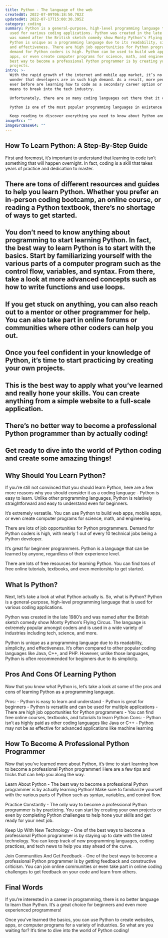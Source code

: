 ```yaml
---
title: Python - The language of the web
createdAt: 2022-07-09T06:18:50.782Z
updatedAt: 2022-07-17T15:00:30.395Z
category: coding
summary: Python is a general-purpose, high-level programming language that is
  used for various coding applications. Python was created in the late 1980s and
  was named after the British sketch comedy show Monty Python’s Flying Circus.
  Python is unique as a programming language due to its readability, simplicity,
  and effectiveness. There are high job opportunities for Python programmers and
  demand for Python coders is high. Python can be used to build web apps, mobile
  apps, or even create computer programs for science, math, and engineering. The
  best way to become a professional Python programmer is by creating your own
  projects.
intro: >-
  With the rapid growth of the internet and mobile app market, it’s no
  wonder that developers are in such high demand. As a result, more people than
  ever before are learning how to code as a secondary career option or as a
  means to break into the tech industry.

  Unfortunately, there are so many coding languages out there that it can be difficult to know where to start. Luckily, we’re here to help!

  Python is one of the most popular programming languages in existence today with an abundance of demand for qualified programmers. And as one of the most commonly used programming languages for statistical analysis and data science, Python is also extremely useful for web developers looking to branch out from other coding languages like JavaScript or Java. 

  Keep reading to discover everything you need to know about Python and why you should learn it!
imageSrc: ""
imageSrcBase64: ""
---
```


## How To Learn Python: A Step-By-Step Guide

First and foremost, it’s important to understand that learning to code isn’t something that will happen overnight. In fact, coding is a skill that takes years of practice and dedication to master.
## There are tons of different resources and guides to help you learn Python. Whether you prefer an in-person coding bootcamp, an online course, or reading a Python textbook, there’s no shortage of ways to get started.

## You don’t need to know anything about programming to start learning Python. In fact, the best way to learn Python is to start with the basics. Start by familiarizing yourself with the various parts of a computer program such as the control flow, variables, and syntax. From there, take a look at more advanced concepts such as how to write functions and use loops.

## If you get stuck on anything, you can also reach out to a mentor or other programmer for help. You can also take part in online forums or communities where other coders can help you out.

## Once you feel confident in your knowledge of Python, it’s time to start practicing by creating your own projects.

## This is the best way to apply what you’ve learned and really hone your skills. You can create anything from a simple website to a full-scale application.

## There’s no better way to become a professional Python programmer than by actually coding!

## Get ready to dive into the world of Python coding and create some amazing things!

## Why Should You Learn Python?

If you’re still not convinced that you should learn Python, here are a few more reasons why you should consider it as a coding language - Python is easy to learn. Unlike other programming languages, Python is relatively straightforward and easy to understand even for beginners.

It’s extremely versatile. You can use Python to build web apps, mobile apps, or even create computer programs for science, math, and engineering.

There are lots of job opportunities for Python programmers. Demand for Python coders is high, with nearly 1 out of every 10 technical jobs being a Python developer.

It’s great for beginner programmers. Python is a language that can be learned by anyone, regardless of their experience level.

There are lots of free resources for learning Python. You can find tons of free online tutorials, textbooks, and even mentorship to get started.

## What Is Python?

Next, let’s take a look at what Python actually is. So, what is Python? Python is a general-purpose, high-level programming language that is used for various coding applications.

Python was created in the late 1980’s and was named after the British sketch comedy show Monty Python’s Flying Circus. The language is extremely popular amongst coders and is used in a wide variety of industries including tech, science, and more.

Python is unique as a programming language due to its readability, simplicity, and effectiveness. It’s often compared to other popular coding languages like Java, C++, and PHP. However, unlike those languages, Python is often recommended for beginners due to its simplicity.

## Pros And Cons Of Learning Python

Now that you know what Python is, let’s take a look at some of the pros and cons of learning Python as a programming language.

Pros: - Python is easy to learn and understand - Python is great for beginners - Python is versatile and can be used for multiple applications - There are high job opportunities for Python programmers - You can find free online courses, textbooks, and tutorials to learn Python Cons: - Python isn’t as highly paid as other coding languages like Java or C++ - Python may not be as effective for advanced applications like machine learning

## How To Become A Professional Python Programmer

Now that you’ve learned more about Python, it’s time to start learning how to become a professional Python programmer! Here are a few tips and tricks that can help you along the way.

Learn About Python - The best way to become a professional Python programmer is by actually learning Python! Make sure to familiarize yourself with the various parts of Python such as syntax, variables, and control flow.

Practice Constantly - The only way to become a professional Python programmer is by practicing. You can start by creating your own projects or even by completing Python challenges to help hone your skills and get ready for your next job.

Keep Up With New Technology - One of the best ways to become a professional Python programmer is by staying up to date with the latest technology. You can keep track of new programming languages, coding practices, and tech news to help you stay ahead of the curve.

Join Communities And Get Feedback - One of the best ways to become a professional Python programmer is by getting feedback and constructive criticism. You can join online communities or even take part in online coding challenges to get feedback on your code and learn from others.

## Final Words

If you’re interested in a career in programming, there is no better language to learn than Python. It’s a great choice for beginners and even more experienced programmers!

Once you’ve learned the basics, you can use Python to create websites, apps, or computer programs for a variety of industries. So what are you waiting for? It’s time to dive into the world of Python coding!
